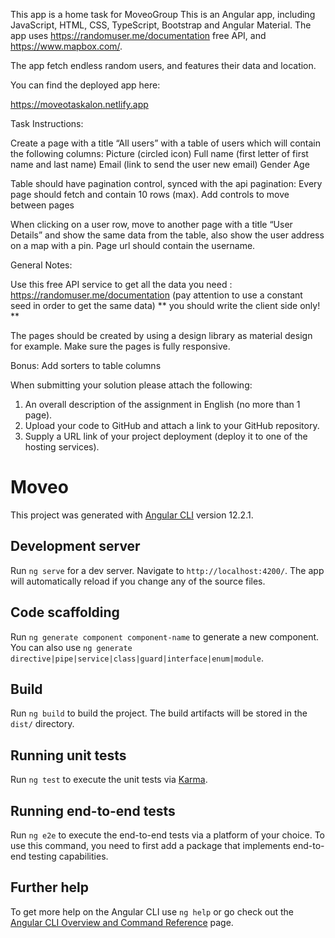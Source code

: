 This app is a home task for MoveoGroup
This is an Angular app, including JavaScript, HTML, CSS, TypeScript, Bootstrap and Angular Material.
The app uses https://randomuser.me/documentation free API, and https://www.mapbox.com/.

The app fetch endless random users, and features their data and location.

You can find the deployed app here:

https://moveotaskalon.netlify.app

Task Instructions:

Create a page with a title “All users” with a table of users which will contain the following columns:
Picture (circled icon)
Full name (first letter of first name and last name)
Email (link to send the user new email)
Gender
Age

Table should have pagination control, synced with the api pagination:
Every page should fetch and contain 10 rows (max).
Add controls to move between pages

When clicking on a user row, move to another page with a title “User Details” and show the same data from the table, also show the user address on a map with a pin. Page url should contain the username.


General Notes:

Use this free API service to get all the data you need : https://randomuser.me/documentation
(pay attention to use a constant seed in order to get the same data)
** you should write the client side only! **

The pages should be created by using a design library as material design for example.
Make sure the pages is fully responsive.

Bonus:
Add sorters to table columns

When submitting your solution please attach the following:
1. An overall description of the assignment in English (no more than 1 page).
2. Upload your code to GitHub and attach a link to your GitHub repository.
3. Supply a URL link of your project deployment (deploy it to one of the hosting services).

# Moveo

This project was generated with [Angular CLI](https://github.com/angular/angular-cli) version 12.2.1.

## Development server

Run `ng serve` for a dev server. Navigate to `http://localhost:4200/`. The app will automatically reload if you change any of the source files.

## Code scaffolding

Run `ng generate component component-name` to generate a new component. You can also use `ng generate directive|pipe|service|class|guard|interface|enum|module`.

## Build

Run `ng build` to build the project. The build artifacts will be stored in the `dist/` directory.

## Running unit tests

Run `ng test` to execute the unit tests via [Karma](https://karma-runner.github.io).

## Running end-to-end tests

Run `ng e2e` to execute the end-to-end tests via a platform of your choice. To use this command, you need to first add a package that implements end-to-end testing capabilities.

## Further help

To get more help on the Angular CLI use `ng help` or go check out the [Angular CLI Overview and Command Reference](https://angular.io/cli) page.
